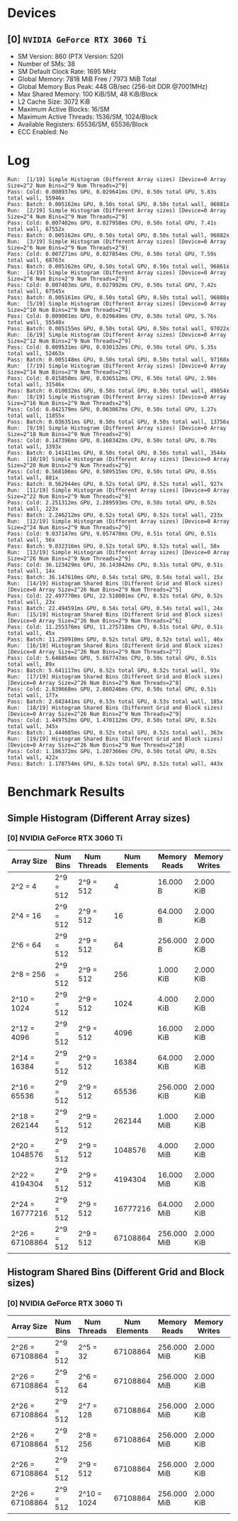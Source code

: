 # Devices

## [0] `NVIDIA GeForce RTX 3060 Ti`
* SM Version: 860 (PTX Version: 520)
* Number of SMs: 38
* SM Default Clock Rate: 1695 MHz
* Global Memory: 7818 MiB Free / 7973 MiB Total
* Global Memory Bus Peak: 448 GB/sec (256-bit DDR @7001MHz)
* Max Shared Memory: 100 KiB/SM, 48 KiB/Block
* L2 Cache Size: 3072 KiB
* Maximum Active Blocks: 16/SM
* Maximum Active Threads: 1536/SM, 1024/Block
* Available Registers: 65536/SM, 65536/Block
* ECC Enabled: No

# Log

```
Run:  [1/19] Simple Histogram (Different Array sizes) [Device=0 Array Size=2^2 Num Bins=2^9 Num Threads=2^9]
Pass: Cold: 0.008937ms GPU, 0.029641ms CPU, 0.50s total GPU, 5.83s total wall, 55946x 
Pass: Batch: 0.005162ms GPU, 0.50s total GPU, 0.50s total wall, 96881x
Run:  [2/19] Simple Histogram (Different Array sizes) [Device=0 Array Size=2^4 Num Bins=2^9 Num Threads=2^9]
Pass: Cold: 0.007402ms GPU, 0.027958ms CPU, 0.50s total GPU, 7.41s total wall, 67552x 
Pass: Batch: 0.005162ms GPU, 0.50s total GPU, 0.50s total wall, 96882x
Run:  [3/19] Simple Histogram (Different Array sizes) [Device=0 Array Size=2^6 Num Bins=2^9 Num Threads=2^9]
Pass: Cold: 0.007271ms GPU, 0.027854ms CPU, 0.50s total GPU, 7.59s total wall, 68763x 
Pass: Batch: 0.005162ms GPU, 0.50s total GPU, 0.50s total wall, 96861x
Run:  [4/19] Simple Histogram (Different Array sizes) [Device=0 Array Size=2^8 Num Bins=2^9 Num Threads=2^9]
Pass: Cold: 0.007403ms GPU, 0.027992ms CPU, 0.50s total GPU, 7.42s total wall, 67545x 
Pass: Batch: 0.005161ms GPU, 0.50s total GPU, 0.50s total wall, 96888x
Run:  [5/19] Simple Histogram (Different Array sizes) [Device=0 Array Size=2^10 Num Bins=2^9 Num Threads=2^9]
Pass: Cold: 0.009001ms GPU, 0.029649ms CPU, 0.50s total GPU, 5.76s total wall, 55548x 
Pass: Batch: 0.005155ms GPU, 0.50s total GPU, 0.50s total wall, 97022x
Run:  [6/19] Simple Histogram (Different Array sizes) [Device=0 Array Size=2^12 Num Bins=2^9 Num Threads=2^9]
Pass: Cold: 0.009531ms GPU, 0.030132ms CPU, 0.50s total GPU, 5.35s total wall, 52463x 
Pass: Batch: 0.005148ms GPU, 0.50s total GPU, 0.50s total wall, 97168x
Run:  [7/19] Simple Histogram (Different Array sizes) [Device=0 Array Size=2^14 Num Bins=2^9 Num Threads=2^9]
Pass: Cold: 0.015850ms GPU, 0.036512ms CPU, 0.50s total GPU, 2.98s total wall, 31546x 
Pass: Batch: 0.010032ms GPU, 0.50s total GPU, 0.50s total wall, 49854x
Run:  [8/19] Simple Histogram (Different Array sizes) [Device=0 Array Size=2^16 Num Bins=2^9 Num Threads=2^9]
Pass: Cold: 0.042179ms GPU, 0.063067ms CPU, 0.50s total GPU, 1.27s total wall, 11855x 
Pass: Batch: 0.036351ms GPU, 0.50s total GPU, 0.50s total wall, 13756x
Run:  [9/19] Simple Histogram (Different Array sizes) [Device=0 Array Size=2^18 Num Bins=2^9 Num Threads=2^9]
Pass: Cold: 0.147396ms GPU, 0.168342ms CPU, 0.50s total GPU, 0.70s total wall, 3393x 
Pass: Batch: 0.141411ms GPU, 0.50s total GPU, 0.50s total wall, 3544x
Run:  [10/19] Simple Histogram (Different Array sizes) [Device=0 Array Size=2^20 Num Bins=2^9 Num Threads=2^9]
Pass: Cold: 0.568106ms GPU, 0.589515ms CPU, 0.50s total GPU, 0.55s total wall, 881x 
Pass: Batch: 0.562944ms GPU, 0.52s total GPU, 0.52s total wall, 927x
Run:  [11/19] Simple Histogram (Different Array sizes) [Device=0 Array Size=2^22 Num Bins=2^9 Num Threads=2^9]
Pass: Cold: 2.251312ms GPU, 2.289593ms CPU, 0.50s total GPU, 0.52s total wall, 223x 
Pass: Batch: 2.246212ms GPU, 0.52s total GPU, 0.52s total wall, 233x
Run:  [12/19] Simple Histogram (Different Array sizes) [Device=0 Array Size=2^24 Num Bins=2^9 Num Threads=2^9]
Pass: Cold: 9.037147ms GPU, 9.057470ms CPU, 0.51s total GPU, 0.51s total wall, 56x 
Pass: Batch: 9.032316ms GPU, 0.52s total GPU, 0.52s total wall, 58x
Run:  [13/19] Simple Histogram (Different Array sizes) [Device=0 Array Size=2^26 Num Bins=2^9 Num Threads=2^9]
Pass: Cold: 36.123429ms GPU, 36.143842ms CPU, 0.51s total GPU, 0.51s total wall, 14x 
Pass: Batch: 36.147610ms GPU, 0.54s total GPU, 0.54s total wall, 15x
Run:  [14/19] Histogram Shared Bins (Different Grid and Block sizes) [Device=0 Array Size=2^26 Num Bins=2^9 Num Threads=2^5]
Pass: Cold: 22.497770ms GPU, 22.518001ms CPU, 0.52s total GPU, 0.52s total wall, 23x 
Pass: Batch: 22.494591ms GPU, 0.54s total GPU, 0.54s total wall, 24x
Run:  [15/19] Histogram Shared Bins (Different Grid and Block sizes) [Device=0 Array Size=2^26 Num Bins=2^9 Num Threads=2^6]
Pass: Cold: 11.255376ms GPU, 11.275718ms CPU, 0.51s total GPU, 0.51s total wall, 45x 
Pass: Batch: 11.250910ms GPU, 0.52s total GPU, 0.52s total wall, 46x
Run:  [16/19] Histogram Shared Bins (Different Grid and Block sizes) [Device=0 Array Size=2^26 Num Bins=2^9 Num Threads=2^7]
Pass: Cold: 5.646854ms GPU, 5.667747ms CPU, 0.50s total GPU, 0.51s total wall, 89x 
Pass: Batch: 5.641117ms GPU, 0.52s total GPU, 0.52s total wall, 93x
Run:  [17/19] Histogram Shared Bins (Different Grid and Block sizes) [Device=0 Array Size=2^26 Num Bins=2^9 Num Threads=2^8]
Pass: Cold: 2.839668ms GPU, 2.860246ms CPU, 0.50s total GPU, 0.51s total wall, 177x 
Pass: Batch: 2.842441ms GPU, 0.53s total GPU, 0.53s total wall, 185x
Run:  [18/19] Histogram Shared Bins (Different Grid and Block sizes) [Device=0 Array Size=2^26 Num Bins=2^9 Num Threads=2^9]
Pass: Cold: 1.449752ms GPU, 1.470112ms CPU, 0.50s total GPU, 0.52s total wall, 345x 
Pass: Batch: 1.444085ms GPU, 0.52s total GPU, 0.52s total wall, 363x
Run:  [19/19] Histogram Shared Bins (Different Grid and Block sizes) [Device=0 Array Size=2^26 Num Bins=2^9 Num Threads=2^10]
Pass: Cold: 1.186372ms GPU, 1.207366ms CPU, 0.50s total GPU, 0.52s total wall, 422x 
Pass: Batch: 1.178754ms GPU, 0.52s total GPU, 0.52s total wall, 443x
```

# Benchmark Results

## Simple Histogram (Different Array sizes)

### [0] NVIDIA GeForce RTX 3060 Ti

|   Array Size    | Num Bins  | Num Threads | Num Elements | Memory Reads | Memory Writes | Samples |  CPU Time  |  Noise  |  GPU Time  | Noise  |  Elem/s  | GlobalMem BW | BWUtil | Samples | Batch GPU  |
|-----------------|-----------|-------------|--------------|--------------|---------------|---------|------------|---------|------------|--------|----------|--------------|--------|---------|------------|
|         2^2 = 4 | 2^9 = 512 |   2^9 = 512 |            4 |     16.000 B |     2.000 KiB |  55946x |  29.641 us | 311.32% |   8.937 us | 11.59% | 447.565K | 230.944 MB/s |  0.05% |  96881x |   5.162 us |
|        2^4 = 16 | 2^9 = 512 |   2^9 = 512 |           16 |     64.000 B |     2.000 KiB |  67552x |  27.958 us | 290.04% |   7.402 us | 14.34% |   2.162M | 285.336 MB/s |  0.06% |  96882x |   5.162 us |
|        2^6 = 64 | 2^9 = 512 |   2^9 = 512 |           64 |    256.000 B |     2.000 KiB |  68763x |  27.854 us | 288.24% |   7.271 us | 12.28% |   8.802M | 316.858 MB/s |  0.07% |  96861x |   5.162 us |
|       2^8 = 256 | 2^9 = 512 |   2^9 = 512 |          256 |    1.000 KiB |     2.000 KiB |  67545x |  27.992 us | 281.26% |   7.403 us | 11.62% |  34.583M | 414.992 MB/s |  0.09% |  96888x |   5.161 us |
|     2^10 = 1024 | 2^9 = 512 |   2^9 = 512 |         1024 |    4.000 KiB |     2.000 KiB |  55548x |  29.649 us | 232.03% |   9.001 us | 10.91% | 113.762M | 682.573 MB/s |  0.15% |  97022x |   5.155 us |
|     2^12 = 4096 | 2^9 = 512 |   2^9 = 512 |         4096 |   16.000 KiB |     2.000 KiB |  52463x |  30.132 us | 218.15% |   9.531 us |  9.27% | 429.772M |   1.934 GB/s |  0.43% |  97168x |   5.148 us |
|    2^14 = 16384 | 2^9 = 512 |   2^9 = 512 |        16384 |   64.000 KiB |     2.000 KiB |  31546x |  36.512 us | 131.71% |  15.850 us |  5.83% |   1.034G |   4.264 GB/s |  0.95% |  49854x |  10.032 us |
|    2^16 = 65536 | 2^9 = 512 |   2^9 = 512 |        65536 |  256.000 KiB |     2.000 KiB |  11855x |  63.067 us |  50.13% |  42.179 us |  2.24% |   1.554G |   6.264 GB/s |  1.40% |  13756x |  36.351 us |
|   2^18 = 262144 | 2^9 = 512 |   2^9 = 512 |       262144 |    1.000 MiB |     2.000 KiB |   3393x | 168.342 us |  14.37% | 147.396 us |  0.61% |   1.779G |   7.128 GB/s |  1.59% |   3544x | 141.411 us |
|  2^20 = 1048576 | 2^9 = 512 |   2^9 = 512 |      1048576 |    4.000 MiB |     2.000 KiB |    881x | 589.515 us |   3.80% | 568.106 us |  0.17% |   1.846G |   7.387 GB/s |  1.65% |    927x | 562.944 us |
|  2^22 = 4194304 | 2^9 = 512 |   2^9 = 512 |      4194304 |   16.000 MiB |     2.000 KiB |    223x |   2.290 ms |  11.62% |   2.251 ms |  0.05% |   1.863G |   7.453 GB/s |  1.66% |    233x |   2.246 ms |
| 2^24 = 16777216 | 2^9 = 512 |   2^9 = 512 |     16777216 |   64.000 MiB |     2.000 KiB |     56x |   9.057 ms |   0.23% |   9.037 ms |  0.01% |   1.856G |   7.426 GB/s |  1.66% |     58x |   9.032 ms |
| 2^26 = 67108864 | 2^9 = 512 |   2^9 = 512 |     67108864 |  256.000 MiB |     2.000 KiB |     14x |  36.144 ms |   0.06% |  36.123 ms |  0.00% |   1.858G |   7.431 GB/s |  1.66% |     15x |  36.148 ms |

## Histogram Shared Bins (Different Grid and Block sizes)

### [0] NVIDIA GeForce RTX 3060 Ti

|   Array Size    | Num Bins  | Num Threads | Num Elements | Memory Reads | Memory Writes | Samples | CPU Time  | Noise | GPU Time  | Noise | Elem/s  | GlobalMem BW | BWUtil | Samples | Batch GPU |
|-----------------|-----------|-------------|--------------|--------------|---------------|---------|-----------|-------|-----------|-------|---------|--------------|--------|---------|-----------|
| 2^26 = 67108864 | 2^9 = 512 |    2^5 = 32 |     67108864 |  256.000 MiB |     2.000 KiB |     23x | 22.518 ms | 0.09% | 22.498 ms | 0.01% |  2.983G |  11.932 GB/s |  2.66% |     24x | 22.495 ms |
| 2^26 = 67108864 | 2^9 = 512 |    2^6 = 64 |     67108864 |  256.000 MiB |     2.000 KiB |     45x | 11.276 ms | 0.18% | 11.255 ms | 0.01% |  5.962G |  23.850 GB/s |  5.32% |     46x | 11.251 ms |
| 2^26 = 67108864 | 2^9 = 512 |   2^7 = 128 |     67108864 |  256.000 MiB |     2.000 KiB |     89x |  5.668 ms | 0.38% |  5.647 ms | 0.02% | 11.884G |  47.538 GB/s | 10.61% |     93x |  5.641 ms |
| 2^26 = 67108864 | 2^9 = 512 |   2^8 = 256 |     67108864 |  256.000 MiB |     2.000 KiB |    177x |  2.860 ms | 0.73% |  2.840 ms | 0.03% | 23.633G |  94.531 GB/s | 21.10% |    185x |  2.842 ms |
| 2^26 = 67108864 | 2^9 = 512 |   2^9 = 512 |     67108864 |  256.000 MiB |     2.000 KiB |    345x |  1.470 ms | 1.42% |  1.450 ms | 0.08% | 46.290G | 185.161 GB/s | 41.32% |    363x |  1.444 ms |
| 2^26 = 67108864 | 2^9 = 512 | 2^10 = 1024 |     67108864 |  256.000 MiB |     2.000 KiB |    422x |  1.207 ms | 1.79% |  1.186 ms | 0.12% | 56.566G | 226.268 GB/s | 50.50% |    443x |  1.179 ms |
